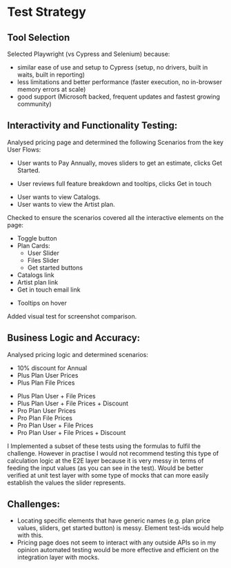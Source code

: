# Test Strategy

## Tool Selection
Selected Playwright (vs Cypress and Selenium) because:
- similar ease of use and setup to Cypress (setup, no drivers, built in waits, built in reporting) 
- less limitations and better performance (faster execution, no in-browser memory errors at scale)
- good support (Microsoft backed, frequent updates and fastest growing community)

## Interactivity and Functionality Testing: 
Analysed pricing page and determined the following Scenarios from the key User Flows:
- User wants to Pay Annually, moves sliders to get an estimate, clicks Get Started. 
* User reviews full feature breakdown and tooltips, clicks Get in touch
- User wants to view Catalogs.
- User wants to view the Artist plan.

Checked to ensure the scenarios covered all the interactive elements on the page:
- Toggle button
- Plan Cards:
    - User Slider
    - Files Slider
    - Get started buttons
- Catalogs link
- Artist plan link
- Get in touch email link
* Tooltips on hover

Added visual test for screenshot comparison.

## Business Logic and Accuracy: 
Analysed pricing logic and determined scenarios:
- 10% discount for Annual 
- Plus Plan User Prices
- Plus Plan File Prices
* Plus Plan User + File Prices
* Plus Plan User + File Prices + Discount
* Pro Plan User Prices
* Pro Plan File Prices
* Pro Plan User + File Prices
* Pro Plan User + File Prices + Discount

I Implemented a subset of these tests using the formulas to fulfil the challenge. 
However in practise I would not recommend testing this type of calculation logic at the E2E layer 
because it is very messy in terms of feeding the input values (as you can see in the test).
Would be better verified at unit test layer with some type of mocks that can more easily establish the values the slider represents.

## Challenges: 
- Locating specific elements that have generic names (e.g. plan price values, sliders, get started button) is messy. Element test-ids would help with this.
- Pricing page does not seem to interact with any outside APIs so in my opinion automated testing would be more effective and efficient on the integration layer with mocks.